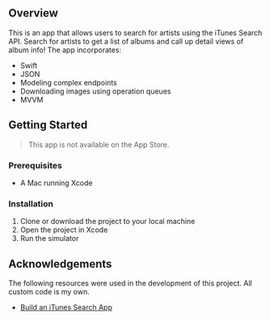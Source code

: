 
## Overview

This is an app that allows users to search for artists using the iTunes Search API. Search for artists to get a list of albums and call up detail views of album info! The app incorporates:

- Swift
- JSON
- Modeling complex endpoints
- Downloading images using operation queues
- MVVM

## Getting Started

> This app is not available on the App Store.

### Prerequisites

- A Mac running Xcode

### Installation

1. Clone or download the project to your local machine
2. Open the project in Xcode
3. Run the simulator

## Acknowledgements

The following resources were used in the development of this project. All custom code is my own.

- [Build an iTunes Search App](https://teamtreehouse.com/library/build-an-itunes-search-app)
